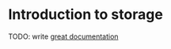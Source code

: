 # Introduction to storage

TODO: write [great documentation](http://jacobian.org/writing/what-to-write/)
